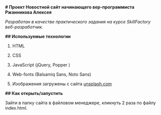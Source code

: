 **# Проект Новостной сайт начинающего вер-программиста Ржанникова Алексея**

*Разработан в качестве практического задания на курсе SkillFactory веб-разработчик.*

**## Используемые технологии**

1. HTML

2. CSS 

3. JavaScript (jQuery, Popper )

4. Web-fonts (Balsamiq Sans, Noto Sans)

5. Изображения загружены с сайта [unsplash.com](https://unsplash.com/)

**## Как открыть/запустить**

Зайти в папку сайта в файловом менеджере, кликнуть 2 раза по файлу index.html.